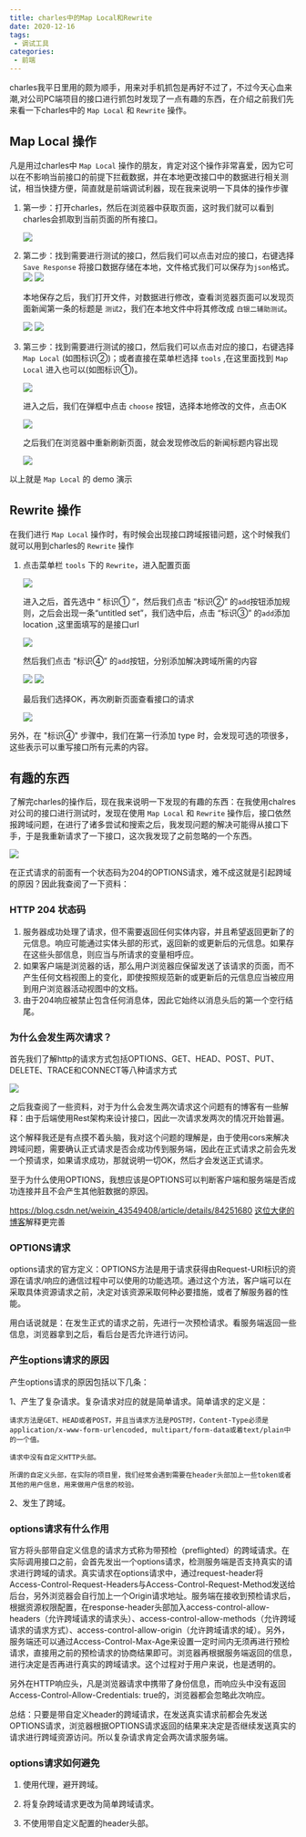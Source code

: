 ```yaml
---
title: charles中的Map Local和Rewrite
date: 2020-12-16
tags:
 - 调试工具     
categories: 
 - 前端
---
```


charles我平日里用的颇为顺手，用来对手机抓包是再好不过了，不过今天心血来潮,对公司PC端项目的接口进行抓包时发现了一点有趣的东西，在介绍之前我们先来看一下charles中的 `Map Local` 和 `Rewrite` 操作。

## Map Local 操作
凡是用过charles中 `Map Local` 操作的朋友，肯定对这个操作非常喜爱，因为它可以在不影响当前接口的前提下拦截数据，并在本地更改接口中的数据进行相关测试，相当快捷方便，简直就是前端调试利器，现在我来说明一下具体的操作步骤

1. 第一步：打开charles，然后在浏览器中获取页面，这时我们就可以看到charles会抓取到当前页面的所有接口。

    <img src="../../../.vuepress/public/img/frontEnd/2020/121601/map_local_1.jpg">

2. 第二步：找到需要进行测试的接口，然后我们可以点击对应的接口，右键选择 `Save Response` 将接口数据存储在本地，文件格式我们可以保存为`json`格式。
    <img src="../../../.vuepress/public/img/frontEnd/2020/121601/map_local_2.jpg">
    <img src="../../../.vuepress/public/img/frontEnd/2020/121601/map_local_3.jpg">

    本地保存之后，我们打开文件，对数据进行修改，查看浏览器页面可以发现页面新闻第一条的标题是 `测试2`，我们在本地文件中将其修改成 `白银二辅助测试`。

    <img src="../../../.vuepress/public/img/frontEnd/2020/121601/map_local_4.jpg">
    <img src="../../../.vuepress/public/img/frontEnd/2020/121601/map_local_5.jpg">

3. 第三步：找到需要进行测试的接口，然后我们可以点击对应的接口，右键选择 `Map Local` (如图标识②)；或者直接在菜单栏选择 `tools` ,在这里面找到 `Map Local` 进入也可以(如图标识①)。

    <img src="../../../.vuepress/public/img/frontEnd/2020/121601/map_local_6.jpg">

    进入之后，我们在弹框中点击 `choose` 按钮，选择本地修改的文件，点击OK

    <img src="../../../.vuepress/public/img/frontEnd/2020/121601/map_local_7.jpg">

    之后我们在浏览器中重新刷新页面，就会发现修改后的新闻标题内容出现

    <img src="../../../.vuepress/public/img/frontEnd/2020/121601/map_local_8.jpg">

以上就是 `Map Local` 的 demo 演示

## Rewrite 操作
在我们进行 `Map Local` 操作时，有时候会出现接口跨域报错问题，这个时候我们就可以用到charles的 `Rewrite` 操作

1. 点击菜单栏 `tools` 下的 `Rewrite`，进入配置页面

    <img src="../../../.vuepress/public/img/frontEnd/2020/121601/rewrite_1.jpg">

    进入之后，首先选中 “ 标识① ”，然后我们点击 “标识②” 的`add`按钮添加规则，之后会出现一条“untitled set”，我们选中后，点击 “标识③” 的`add`添加 location ,这里面填写的是接口url

    <img src="../../../.vuepress/public/img/frontEnd/2020/121601/rewrite_2.jpg">

    然后我们点击 “标识④” 的`add`按钮，分别添加解决跨域所需的内容

    <img src="../../../.vuepress/public/img/frontEnd/2020/121601/rewrite_3.jpg">

    <img src="../../../.vuepress/public/img/frontEnd/2020/121601/rewrite_4.jpg">

    最后我们选择OK，再次刷新页面查看接口的请求

    <img src="../../../.vuepress/public/img/frontEnd/2020/121601/rewrite_5.jpg">

另外，在 "标识④" 步骤中，我们在第一行添加 type 时，会发现可选的项很多，这些表示可以重写接口所有元素的内容。

## 有趣的东西
了解完charles的操作后，现在我来说明一下发现的有趣的东西：在我使用chalres对公司的接口进行测试时，发现在使用 `Map Local` 和 `Rewrite` 操作后，接口依然报跨域问题，在进行了诸多尝试和搜索之后，我发现问题的解决可能得从接口下手，于是我重新请求了一下接口，这次我发现了之前忽略的一个东西。

<img src="../../../.vuepress/public/img/frontEnd/2020/121601/options.jpg">

在正式请求的前面有一个状态码为204的OPTIONS请求，难不成这就是引起跨域的原因？因此我查阅了一下资料：

### HTTP 204 状态码
1. 服务器成功处理了请求，但不需要返回任何实体内容，并且希望返回更新了的元信息。响应可能通过实体头部的形式，返回新的或更新后的元信息。如果存在这些头部信息，则应当与所请求的变量相呼应。
2. 如果客户端是浏览器的话，那么用户浏览器应保留发送了该请求的页面，而不产生任何文档视图上的变化，即使按照规范新的或更新后的元信息应当被应用到用户浏览器活动视图中的文档。
3. 由于204响应被禁止包含任何消息体，因此它始终以消息头后的第一个空行结尾。

### 为什么会发生两次请求？
首先我们了解http的请求方式包括OPTIONS、GET、HEAD、POST、PUT、DELETE、TRACE和CONNECT等八种请求方式

<img src="../../../.vuepress/public/img/frontEnd/2020/121601/http_method.jpg">

之后我查阅了一些资料，对于为什么会发生两次请求这个问题有的博客有一些解释：由于后端使用Rest架构来设计接口，因此一次请求发两次的情况开始普遍。

这个解释我还是有点摸不着头脑，我对这个问题的理解是，由于使用cors来解决跨域问题，需要确认正式请求是否会成功传到服务端，因此在正式请求之前会先发一个预请求，如果请求成功，那就说明一切OK，然后才会发送正式请求。

至于为什么使用OPTIONS，我想应该是OPTIONS可以判断客户端和服务端是否成功连接并且不会产生其他脏数据的原因。

https://blog.csdn.net/weixin_43549408/article/details/84251680 <a href="https://blog.csdn.net/weixin_43549408/article/details/84251680">这位大佬的博客</a>解释更完善

### OPTIONS请求
options请求的官方定义：OPTIONS方法是用于请求获得由Request-URI标识的资源在请求/响应的通信过程中可以使用的功能选项。通过这个方法，客户端可以在采取具体资源请求之前，决定对该资源采取何种必要措施，或者了解服务器的性能。

用白话说就是：在发生正式的请求之前，先进行一次预检请求。看服务端返回一些信息，浏览器拿到之后，看后台是否允许进行访问。

### 产生options请求的原因
产生options请求的原因包括以下几条：

1、产生了复杂请求。复杂请求对应的就是简单请求。简单请求的定义是：
```    
请求方法是GET、HEAD或者POST，并且当请求方法是POST时，Content-Type必须是application/x-www-form-urlencoded, multipart/form-data或着text/plain中的一个值。
    
请求中没有自定义HTTP头部。
    
所谓的自定义头部，在实际的项目里，我们经常会遇到需要在header头部加上一些token或者其他的用户信息，用来做用户信息的校验。
```

2、发生了跨域。

### options请求有什么作用
官方将头部带自定义信息的请求方式称为带预检（preflighted）的跨域请求。在实际调用接口之前，会首先发出一个options请求，检测服务端是否支持真实的请求进行跨域的请求。真实请求在options请求中，通过request-header将 Access-Control-Request-Headers与Access-Control-Request-Method发送给后台，另外浏览器会自行加上一个Origin请求地址。服务端在接收到预检请求后，根据资源权限配置，在response-header头部加入access-control-allow-headers（允许跨域请求的请求头）、access-control-allow-methods（允许跨域请求的请求方式）、access-control-allow-origin（允许跨域请求的域）。另外，服务端还可以通过Access-Control-Max-Age来设置一定时间内无须再进行预检请求，直接用之前的预检请求的协商结果即可。浏览器再根据服务端返回的信息，进行决定是否再进行真实的跨域请求。这个过程对于用户来说，也是透明的。

另外在HTTP响应头，凡是浏览器请求中携带了身份信息，而响应头中没有返回Access-Control-Allow-Credentials: true的，浏览器都会忽略此次响应。

总结：只要是带自定义header的跨域请求，在发送真实请求前都会先发送OPTIONS请求，浏览器根据OPTIONS请求返回的结果来决定是否继续发送真实的请求进行跨域资源访问。所以复杂请求肯定会两次请求服务端。

### options请求如何避免

1. 使用代理，避开跨域。

2. 将复杂跨域请求更改为简单跨域请求。

3. 不使用带自定义配置的header头部。